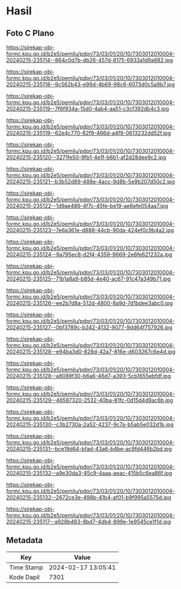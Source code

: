 # Hasil

## Foto C Plano

https://sirekap-obj-formc.kpu.go.id/b2e5/pemilu/pdpr/73/03/01/20/10/7303012010004-20240215-235114--864c0d7b-db26-457d-8175-6933a1d9a682.jpg

https://sirekap-obj-formc.kpu.go.id/b2e5/pemilu/pdpr/73/03/01/20/10/7303012010004-20240215-235118--9c562b43-e99d-4b69-98c6-6073d0c5a9b7.jpg

https://sirekap-obj-formc.kpu.go.id/b2e5/pemilu/pdpr/73/03/01/20/10/7303012010004-20240215-235119--7f6f934a-15d0-4ab4-aa51-c3cf392db4c3.jpg

https://sirekap-obj-formc.kpu.go.id/b2e5/pemilu/pdpr/73/03/01/20/10/7303012010004-20240215-235119--62e4c770-82f9-466d-a4f9-0613232dd52f.jpg

https://sirekap-obj-formc.kpu.go.id/b2e5/pemilu/pdpr/73/03/01/20/10/7303012010004-20240215-235120--3271fe50-9fb1-4e1f-b6b1-af2d28dee9c2.jpg

https://sirekap-obj-formc.kpu.go.id/b2e5/pemilu/pdpr/73/03/01/20/10/7303012010004-20240215-235121--b3b52d89-488e-4acc-9d8b-5e9b207d50c2.jpg

https://sirekap-obj-formc.kpu.go.id/b2e5/pemilu/pdpr/73/03/01/20/10/7303012010004-20240215-235122--1d9ae486-4f7c-45fe-be19-ae6efe054aa7.jpg

https://sirekap-obj-formc.kpu.go.id/b2e5/pemilu/pdpr/73/03/01/20/10/7303012010004-20240215-235123--7e6a361e-d888-44cb-90da-424ef0c9b4a2.jpg

https://sirekap-obj-formc.kpu.go.id/b2e5/pemilu/pdpr/73/03/01/20/10/7303012010004-20240215-235124--9a795ec8-d2f4-4359-9669-2e6fe621232a.jpg

https://sirekap-obj-formc.kpu.go.id/b2e5/pemilu/pdpr/73/03/01/20/10/7303012010004-20240215-235125--71b1a8a9-b85d-4e40-ac67-91c47a349b71.jpg

https://sirekap-obj-formc.kpu.go.id/b2e5/pemilu/pdpr/73/03/01/20/10/7303012010004-20240215-235126--ee2b7d8a-512d-4800-8a9d-7d1bdee3abc0.jpg

https://sirekap-obj-formc.kpu.go.id/b2e5/pemilu/pdpr/73/03/01/20/10/7303012010004-20240215-235127--0bf3789c-b242-4132-9077-9dd64f757926.jpg

https://sirekap-obj-formc.kpu.go.id/b2e5/pemilu/pdpr/73/03/01/20/10/7303012010004-20240215-235128--e94ba3d0-828d-42a7-816e-d603267c6e4d.jpg

https://sirekap-obj-formc.kpu.go.id/b2e5/pemilu/pdpr/73/03/01/20/10/7303012010004-20240215-235128--a8089f30-b6a6-46d7-a393-5cb1655ebfdf.jpg

https://sirekap-obj-formc.kpu.go.id/b2e5/pemilu/pdpr/73/03/01/20/10/7303012010004-20240215-235129--46587320-2532-40ba-81fc-0d15d4d9ac6b.jpg

https://sirekap-obj-formc.kpu.go.id/b2e5/pemilu/pdpr/73/03/01/20/10/7303012010004-20240215-235130--c3b2730a-2a52-4237-9c7a-b5ab5e032d1b.jpg

https://sirekap-obj-formc.kpu.go.id/b2e5/pemilu/pdpr/73/03/01/20/10/7303012010004-20240215-235131--bce19d64-bfad-43a6-b4be-ac9fd446b2bd.jpg

https://sirekap-obj-formc.kpu.go.id/b2e5/pemilu/pdpr/73/03/01/20/10/7303012010004-20240215-235132--a9e30da3-45c9-4aaa-aeac-415b5c6ea86f.jpg

https://sirekap-obj-formc.kpu.go.id/b2e5/pemilu/pdpr/73/03/01/20/10/7303012010004-20240215-235132--2672ce3e-498b-41b4-af01-b9f995a5575d.jpg

https://sirekap-obj-formc.kpu.go.id/b2e5/pemilu/pdpr/73/03/01/20/10/7303012010004-20240215-235117--a928b463-8bd7-4db4-899e-1e9545ce1f1d.jpg


## Metadata

| Key        | Value               |
| ---------- | ------------------- |
| Time Stamp | 2024-02-17 13:05:41 |
| Kode Dapil | 7301                |



